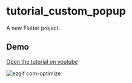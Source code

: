 # tutorial_custom_popup

A new Flutter project.

## Demo
[Open the tutorial on youtube](https://youtu.be/xjw80zdEW0w)

![ezgif com-optimize](https://user-images.githubusercontent.com/56942977/226456111-4266af36-e477-4e7a-8d34-563af6107ce5.gif)



